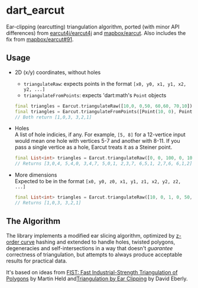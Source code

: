 # dart_earcut

Ear-clipping (earcutting) triangulation algorithm, ported (with minor API differences) from [earcut4j/earcut4j](https://github.com/earcut4j/earcut4j) and [mapbox/earcut](https://github.com/mapbox/earcut). Also includes the fix from [mapbox/earcut#91](https://github.com/mapbox/earcut/pull/91).

## Usage

* 2D (x/y) coordinates, without holes  
  * `triangulateRaw`: expects points in the format `[x0, y0, x1, y1, x2, y2, ...]`
  * `triangulateFromPoints`: expects 'dart:math's `Point` objects

  ```dart
  final triangles = Earcut.triangulateRaw([10,0, 0,50, 60,60, 70,10]);
  final triangles = Earcut.triangulateFromPoints([Point(10, 0), Point(0,50), Point(60,60), Point(70,10)]);
  // Both return [1,0,3, 3,2,1]
  ```

* Holes  
  A list of hole indicies, if any. For example, `[5, 8]` for a 12-vertice input would mean one hole with vertices 5-7 and another with 8-11. If you pass a single vertice as a hole, Earcut treats it as a Steiner point.

  ```dart
  final List<int> triangles = Earcut.triangulateRaw([0, 0, 100, 0, 100, 100, 0, 100, 20, 20, 80, 20, 80, 80, 20, 80], holeIndices: [4]);
  // Returns [3,0,4, 5,4,0, 3,4,7, 5,0,1, 2,3,7, 6,5,1, 2,7,6, 6,1,2]
  ```

* More dimensions  
  Expected to be in the format `[x0, y0, z0, x1, y1, z1, x2, y2, z2, ...]`

  ```dart
  final List<int> triangles = Earcut.triangulateRaw([10, 0, 1, 0, 50, 2, 60, 60, 3, 70, 10, 4], dimensions: 3);
  // Returns [1,0,3, 3,2,1]
  ```

## The Algorithm

The library implements a modified ear slicing algorithm, optimized by [z-order curve](https://en.wikipedia.org/wiki/Z-order_curve) hashing and extended to handle holes, twisted polygons, degeneracies and self-intersections in a way that doesn't _guarantee_ correctness of triangulation, but attempts to always produce acceptable results for practical data.

It's based on ideas from [FIST: Fast Industrial-Strength Triangulation of Polygons](https://www.cosy.sbg.ac.at/~held/projects/triang/triang.html) by Martin Held and[Triangulation by Ear Clipping](https://www.geometrictools.com/Documentation/TriangulationByEarClipping.pdf) by David Eberly.
